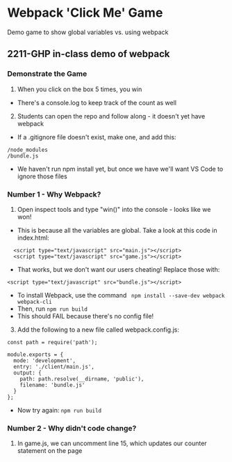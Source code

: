 # Webpack 'Click Me' Game
Demo game to show global variables vs. using webpack
## 2211-GHP in-class demo of webpack

### Demonstrate the Game
1. When you click on the box 5 times, you win
- There's a console.log to keep track of the count as well
2. Students can open the repo and follow along - it doesn't yet have webpack
- If a .gitignore file doesn't exist, make one, and add this:
```
/node_modules
/bundle.js
```
- We haven't run npm install yet, but once we have we'll want VS Code to ignore those files

### Number 1 - Why Webpack?
1. Open inspect tools and type "win()" into the console - looks like we won!
- This is because all the variables are global. Take a look at this code in index.html:
```
  <script type="text/javascript" src="main.js"></script>
  <script type="text/javascript" src="game.js"></script>
```
- That works, but we don't want our users cheating! Replace those with:
```
<script type="text/javascript" src="bundle.js"></script>
```
- To install Webpack, use the command ``` npm install --save-dev webpack webpack-cli```
- Then, run ```npm run build``` 
- This should FAIL because there's no config file!
3. Add the following to a new file called webpack.config.js:
```
const path = require('path');

module.exports = {
  mode: 'development',
  entry: './client/main.js',
  output: {
    path: path.resolve(__dirname, 'public'),
    filename: 'bundle.js'
  }
};
```
- Now try again: ```npm run build```

### Number 2 - Why didn't code change?
1. In game.js, we can uncomment line 15, which updates our counter statement on the page 
